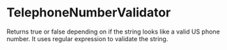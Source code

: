 # TelephoneNumberValidator
Returns true or false depending on if the string looks like a valid US phone number. It uses regular expression to validate the string.
